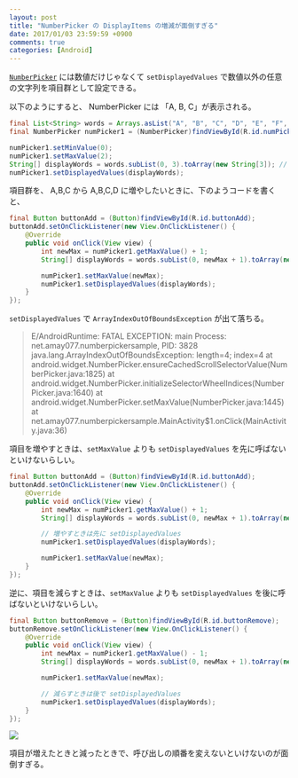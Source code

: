 ```yaml
---
layout: post
title: "NumberPicker の DisplayItems の増減が面倒すぎる"
date: 2017/01/03 23:59:59 +0900
comments: true
categories: [Android]
---
```

[``NumberPicker``](https://developer.android.com/reference/android/widget/NumberPicker.html) には数値だけじゃなくて ``setDisplayedValues`` で数値以外の任意の文字列を項目群として設定できる。
<!--more-->

以下のようにすると、 NumberPicker には 「A, B, C」が表示される。

```java
final List<String> words = Arrays.asList("A", "B", "C", "D", "E", "F", "G", "H", "I", "J", "K", "L", "M", "N", "O");
final NumberPicker numPicker1 = (NumberPicker)findViewById(R.id.numPicker1);

numPicker1.setMinValue(0);
numPicker1.setMaxValue(2);
String[] displayWords = words.subList(0, 3).toArray(new String[3]); // A,B,C
numPicker1.setDisplayedValues(displayWords);
```

項目群を、 A,B,C から A,B,C,D に増やしたいときに、下のようコードを書くと、

```java
final Button buttonAdd = (Button)findViewById(R.id.buttonAdd);
buttonAdd.setOnClickListener(new View.OnClickListener() {
    @Override
    public void onClick(View view) {
        int newMax = numPicker1.getMaxValue() + 1;
        String[] displayWords = words.subList(0, newMax + 1).toArray(new String[newMax]);

        numPicker1.setMaxValue(newMax);
        numPicker1.setDisplayedValues(displayWords);
    }
});
```

``setDisplayedValues`` で ``ArrayIndexOutOfBoundsException`` が出て落ちる。

> E/AndroidRuntime: FATAL EXCEPTION: main
                  Process: net.amay077.numberpickersample, PID: 3828
                  java.lang.ArrayIndexOutOfBoundsException: length=4; index=4
                      at android.widget.NumberPicker.ensureCachedScrollSelectorValue(NumberPicker.java:1825)
                      at android.widget.NumberPicker.initializeSelectorWheelIndices(NumberPicker.java:1640)
                      at android.widget.NumberPicker.setMaxValue(NumberPicker.java:1445)
                      at net.amay077.numberpickersample.MainActivity$1.onClick(MainActivity.java:36)

項目を増やすときは、``setMaxValue`` よりも  ``setDisplayedValues`` を先に呼ばないといけないらしい。

```java
final Button buttonAdd = (Button)findViewById(R.id.buttonAdd);
buttonAdd.setOnClickListener(new View.OnClickListener() {
    @Override
    public void onClick(View view) {
        int newMax = numPicker1.getMaxValue() + 1;
        String[] displayWords = words.subList(0, newMax + 1).toArray(new String[newMax]);

        // 増やすときは先に setDisplayedValues
        numPicker1.setDisplayedValues(displayWords);

        numPicker1.setMaxValue(newMax);
    }
});
```

逆に、項目を減らすときは、``setMaxValue`` よりも  ``setDisplayedValues`` を後に呼ばないといけないらしい。

```java
final Button buttonRemove = (Button)findViewById(R.id.buttonRemove);
buttonRemove.setOnClickListener(new View.OnClickListener() {
    @Override
    public void onClick(View view) {
        int newMax = numPicker1.getMaxValue() - 1;
        String[] displayWords = words.subList(0, newMax + 1).toArray(new String[newMax]);

        numPicker1.setMaxValue(newMax);

        // 減らすときは後で setDisplayedValues
        numPicker1.setDisplayedValues(displayWords);
    }
});
```

![](https://dl.dropboxusercontent.com/u/264530/qiita/android_numberpicker_01.gif)

項目が増えたときと減ったときで、呼び出しの順番を変えないといけないのが面倒すぎる。
